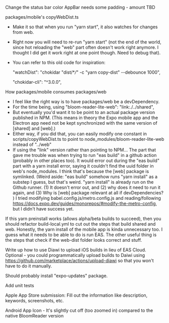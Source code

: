 Change the status bar color
AppBar needs some padding - amount TBD

packages/mobile's copyWebDist.ts

-   Make it so that when you run "yarn start", it also watches for changes from web.
-   Right now you will need to re-run "yarn start" (not the end of the world, since hot reloading the "web" part often doesn't work right anymore. I thought I did get it work right at one point though. Need to debug that).
-   You can refer to this old code for inspiration:

    "watchDist": "chokidar \"dist/\*_/_\" -c \"yarn copy-dist\" --debounce 1000",

    "chokidar-cli": "^3.0.0",

How packages/mobile consumes packages/web

-   I feel like the right way is to have packages/web be a devDependency.
-   For the time being, using "bloom-reader-lite-web": "link:./../shared",
-   But eventually you'd want it to be point to an actual package version published in NPM. (This means in theory the Expo mobile app and the Electron app need not be kept synchronized with the same version of [shared] and [web].)
-   Either way, if you did that, you can easily modify one constant in scripts/copyWebDist.ts to point to node_modules/bloom-reader-lite-web instead of "../web"
-   If using the "link" version rather than pointing to NPM...
    The part that gave me trouble was when trying to run "eas build" in a github action (probably in other places too).
    It would error out during the "eas build" part with a yarn install error, saying it couldn't find the uuid folder in web's node_modules. I think that's because the [web] package is symlinked.
    (Weird aside: "eas build" somehow runs "yarn install" as a substep I guess, but that's weird. "yarn install" is already run on the Github runner. (1) It doesn't error out, and (2) why does it need to run it again, and (3) Why is [web] package relevant at all if devDependencies? )
    I tried modifying babel.config.js/metro.config.js and reading/following https://docs.expo.dev/guides/monorepos/#modify-the-metro-config, but I didn't have success yet.

If this yarn preinstall works (allows alpha/beta builds to succeed), then you should refactor build-local.yml to cut out the steps that build shared and web.
Honestly, the yarn install of the mobile app is kinda unnecessary too. I guess what it needs to be able to do is run EAS. The other useful thing is the steps that check if the web-dist folder looks correct and stuff.

Write up how to use Diawi to upload iOS builds in lieu of EAS Cloud.
Optional - you could programmatically upload builds to Daiwi using https://github.com/marketplace/actions/upload-diawi
so that you won't have to do it manually.

Should probably install "expo-updates" package.

Add unit tests

Apple App Store submission:
Fill out the information like description, keywords, screenshots, etc.

Android App Icon - It's slightly cut off (too zoomed in) compared to the native BloomReader version
